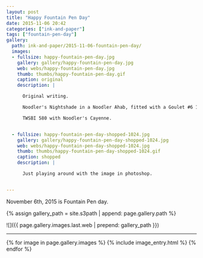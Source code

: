 ```yaml
---
layout: post
title: "Happy Fountain Pen Day"
date: 2015-11-06 20:42
categories: ["ink-and-paper"]
tags: ["fountain-pen-day"]
gallery:
  path: ink-and-paper/2015-11-06-fountain-pen-day/
  images:
  - fullsize: happy-fountain-pen-day.jpg
    gallery: gallery/happy-fountain-pen-day.jpg
    web: webs/happy-fountain-pen-day.jpg
    thumb: thumbs/happy-fountain-pen-day.gif
    caption: original
    description: |

      Original writing.

      Noodler's Nightshade in a Noodler Ahab, fitted with a Goulet #6 1.1mm nib.

      TWSBI 580 with Noodler's Cayenne.


  - fullsize: happy-fountain-pen-day-shopped-1024.jpg
    gallery: gallery/happy-fountain-pen-day-shopped-1024.jpg
    web: webs/happy-fountain-pen-day-shopped-1024.jpg
    thumb: thumbs/happy-fountain-pen-day-shopped-1024.gif
    caption: shopped
    description: |

      Just playing around with the image in photoshop.


---
```


November 6th, 2015 is Fountain Pen day.

{% assign gallery_path = site.s3path | append: page.gallery.path %}

![]({{ page.gallery.images.last.web | prepend: gallery_path }})

*******

{% for image in page.gallery.images %}
{% include image_entry.html %}
{% endfor %}
